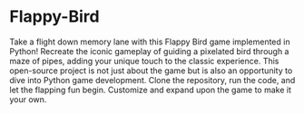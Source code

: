 # Flappy-Bird

Take a flight down memory lane with this Flappy Bird game implemented in Python! Recreate the iconic gameplay of guiding a pixelated bird through a maze of pipes, adding your unique touch to the classic experience. This open-source project is not just about the game but is also an opportunity to dive into Python game development. Clone the repository, run the code, and let the flapping fun begin. Customize and expand upon the game to make it your own.

